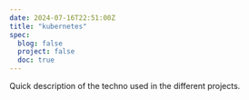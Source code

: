 ```yaml
---
date: 2024-07-16T22:51:00Z
title: "kubernetes"
spec:
  blog: false
  project: false
  doc: true
---
```


Quick description of the techno used in the different projects.
